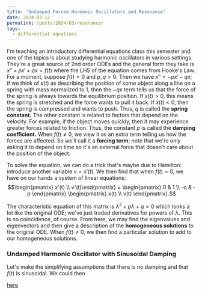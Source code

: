 ```yaml
---
title: 'Undamped Forced Harmonic Oscillators and Resonance'
date: 2024-03-12
permalink: /posts/2024/03/resonance/
tags:
  - differential equations
---
```


I'm teaching an introductory differential equations class this semester and one of the topics is about studying harmonic oscillators in various settings. They're a great source of 2nd order ODEs and the general form they take is $x'' + p x' + qx = f(t)$ where the LHS of the equation comes from Hooke's Law. For a moment, suppose $f(t)=0$ and $p,q > 0$. Then we have $x'' =  -px' -qx$; if we think of $x(t)$ as describing the position of some object along a line on a spring with mass normalized to 1, then the $-qx$ term tells us that the force of the spring is always towards the equilibrium position. If $x(t)>0$, this means the spring is stretched and the force wants to pull it back. If $x(t) < 0$, then the spring is compressed and wants to push. Thus, $q$ is called the **spring constant.** The other constant is related to factors that depend on the velocity. For example, if the object moves quickly, then it may experience greater forces related to friction. Thus, the constant $p$ is called the **damping coefficient.** When $f(t) \neq 0$, we view it as an extra term telling us how the forces are affected. So we'll call it a **forcing term**; note that we're only asking it to depend on time so it's an external force that doesn't care about the position of the object.

To solve the equation, we can do a trick that's maybe due to Hamilton: introduce another variable $v = x'(t)$. We then find that when $f(t) = 0$, we have on our hands a system of linear equations: 
$$\begin{pmatrix}
x'(t) \\ 
v'(t)\end{pmatrix} = 
\begin{pmatrix}
0 & 1 \\
-q & -p \end{pmatrix} 
\begin{pmatrix}
x(t) \\ 
v(t) \end{pmatrix}.$$

The characteristic equation of this matrix is $\lambda^2 + p \lambda + q =0$ which looks a lot like the original ODE; we've just traded derivatives for powers of $\lambda$. This is no coincidence, of course. From here, we may find the eigenvalues and eigenvectors and then give a description of the **homogeneous solutions** to the original ODE. When $f(t) \neq 0$, we then find a particular solution to add to our homogeneous solutions. 

### Undamped Harmonic Oscillator with Sinusoidal Damping

Let's make the simplifying assumptions that there is no damping and that $f(t)$ is sinusoidal. We could then  

[here](https://www.desmos.com/calculator/uwbgim1ko8)

